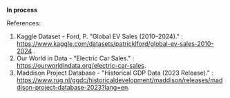 **In process**

References:
1. Kaggle Dataset - Ford, P. "Global EV Sales (2010–2024)." : https://www.kaggle.com/datasets/patricklford/global-ev-sales-2010-2024 . 
2. Our World in Data - "Electric Car Sales." : https://ourworldindata.org/electric-car-sales. 
3. Maddison Project Database - "Historical GDP Data (2023 Release)." : https://www.rug.nl/ggdc/historicaldevelopment/maddison/releases/maddison-project-database-2023?lang=en.

